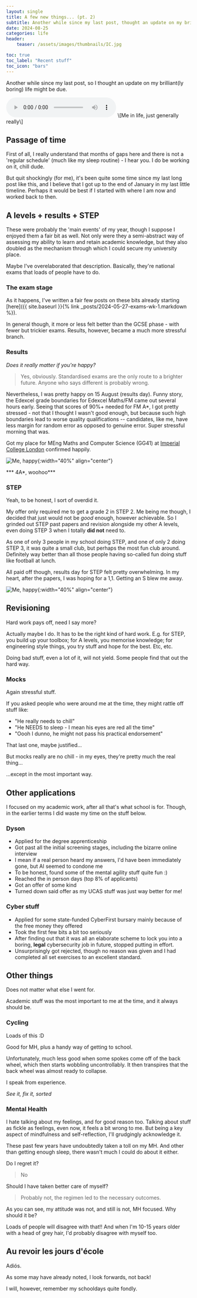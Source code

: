 ```yaml
---
layout: single
title: A few new things... (pt. 2)
subtitle: Another while since my last post, thought an update on my brilliant(ly boring) life might be due.
date: 2024-08-25
categories: life
header:
    teaser: /assets/images/thumbnails/IC.jpg

toc: true
toc_label: "Recent stuff"
toc_icon: "bars"
---
```

Another while since my last post, so I thought an update on my brilliant(ly boring) life might be due.

<audio controls>
  <source src="{{ site.url }}{{ site.baseurl }}\assets\images\in_posts\cartoon-fall-sfx.mp3" type="audio/mpeg">
  Your browser does not support the audio element.
</audio>
 \[Me in life, just generally really\]

## Passage of time
First of all, I really understand that months of gaps here and there is not a 'regular schedule' (much like my sleep routine) - I hear you. I do be working on it, chill dude.

But quit shockingly (for me), it's been quite some time since my last long post like this, and I believe that I got up to the end of January in my last little timeline. Perhaps it would be best if I started with where I am now and worked back to then.

## A levels + results + STEP
These were probably the 'main events' of my year, though I suppose I enjoyed them a fair bit as well. Not only were they a semi-abstract way of assessing my ability to learn and retain academic knowledge, but they also doubled as the mechanism through which I could secure my university place.

Maybe I've overelaborated that description. Basically, they're national exams that loads of people have to do.

### The exam stage
As it happens, I've written a fair few posts on these bits already starting [here]({{ site.baseurl }}{% link _posts/2024-05-27-exams-wk-1.markdown %}).

In general though, it more or less felt better than the GCSE phase - with fewer but trickier exams. Results, however, became a much more stressful branch.

### Results
*Does it really matter if you're happy?*
> Yes, obviously. Standardised exams are the only route to a brighter future. Anyone who says different is probably wrong. 

Nevertheless, I was pretty happy on 15 August (results day). Funny story, the Edexcel grade boundaries for Edexcel Maths/FM came out several hours early. Seeing that scores of 90%+ needed for FM A\*, I got pretty stressed - not that I thought I wasn't good enough, but because such high boundaries lead to worse quality qualifications -- candidates, like me, have less margin for random error as opposed to genuine error. Super stressful morning that was.

Got my place for MEng Maths and Computer Science (GG41) at [Imperial College London](https://www.imperial.ac.uk/study/courses/undergraduate/mathematics-computer-science-meng/) confirmed happily.

![Me, happy](\assets\images\in_posts\a-level-results-me.jpeg){:width="40%" align="center"}

\*\** 4A*, woohoo\*\**

### STEP
Yeah, to be honest, I sort of overdid it.

My offer only required me to get a grade 2 in STEP 2. Me being me though, I decided that just would not be *good* enough, however achievable. So I grinded out STEP past papers and revision alongside my other A levels, even doing STEP 3 when I totally **did not** need to.

As one of only 3 people in my school doing STEP, and one of only 2 doing STEP 3, it was quite a small club, but perhaps the most fun club around. Definitely way better than all those people having so-called fun doing stuff like football at lunch.

All paid off though, results day for STEP felt pretty overwhelming. In my heart, after the papers, I was hoping for a 1,1. Getting an S blew me away.

![Me, happy](\assets\images\in_posts\step-sor.jpeg){:width="40%" align="center"}

## Revisioning
Hard work pays off, need I say more?

Actually maybe I do. It has to be the right kind of hard work. E.g. for STEP, you build up your toolbox; for A levels, you memorise knowledge; for engineering style things, you try stuff and hope for the best. Etc, etc.

Doing bad stuff, even a lot of it, will not yield. Some people find that out the hard way.

### Mocks
Again stressful stuff.

If you asked people who were around me at the time, they might rattle off stuff like:
- "He really needs to chill"
- "He NEEDS to sleep - I mean his eyes are red all the time"
- "Oooh I dunno, he might not pass his practical endorsement"

That last one, maybe justified...

But mocks really are no chill - in my eyes, they're pretty much the real thing...

...except in the most important way.


## Other applications
I focused on my academic work, after all that's what school is for. Though, in the earlier terms I did waste my time on the stuff below.

### Dyson
- Applied for the degree apprenticeship
- Got past all the initial screening stages, including the bizarre online interview
- I mean if a real person heard my answers, I'd have been immediately gone, but AI seemed to condone me
- To be honest, found some of the mental agility stuff quite fun :)
- Reached the in person days (top 8% of applicants)
- Got an offer of some kind
- Turned down said offer as my UCAS stuff was just way better for me!

### Cyber stuff
- Applied for some state-funded CyberFirst bursary mainly because of the free money they offered
- Took the first few bits a bit too seriously
- After finding out that it was all an elaborate scheme to lock you into a boring, **legal** cybersecurity job in future, stopped putting in effort.
- Unsurprisingly got rejected, though no reason was given and I had completed all set exercises to an excellent standard.

## Other things
Does not matter what else I went for. 

Academic stuff was the most important to me at the time, and it always should be.

### Cycling
Loads of this :D

Good for MH, plus a handy way of getting to school.

Unfortunately, much less good when some spokes come off of the back wheel, which then starts wobbling uncontrollably. It then transpires that the back wheel was almost ready to collapse.

I speak from experience.

*See it, fix it, sorted*

### Mental Health
I hate talking about my feelings, and for good reason too. Talking about stuff as fickle as feelings, even now, it feels a bit wrong to me. But being a key aspect of mindfulness and self-reflection, I'll grudgingly acknowledge it.

These past few years have undoubtedly taken a toll on my MH. And other than getting enough sleep, there wasn't much I could do about it either.

Do I regret it?
> No

Should I have taken better care of myself?
> Probably not, the regimen led to the necessary outcomes.

As you can see, my attitude was not, and still is not, MH focused. Why should it be?

Loads of people will disagree with that!! And when I'm 10-15 years older with a head of grey hair, I'd probably disagree with myself too.


## Au revoir les jours d'école
Adiós.

As some may have already noted, I look forwards, not back!

I will, however, remember my schooldays quite fondly.